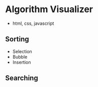 # Algorithm Visualizer

- html, css, javascript

## Sorting

- Selection
- Bubble
- Insertion

## Searching
